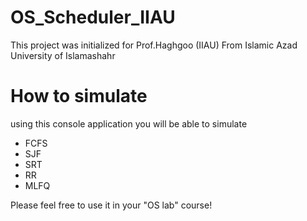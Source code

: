 # OS_Scheduler_IIAU

This project was initialized for Prof.Haghgoo (IIAU)
From Islamic Azad University of Islamashahr

# How to simulate
using this console application you will be able to simulate
- FCFS
- SJF
- SRT
- RR
- MLFQ

Please feel free to use it in your "OS lab" course!
